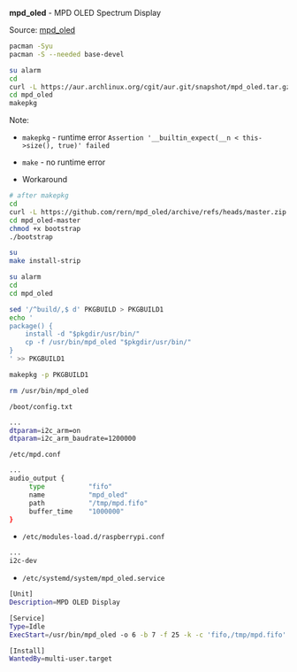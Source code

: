 **mpd_oled** - MPD OLED Spectrum Display

Source: [mpd_oled](https://github.com/antiprism/mpd_oled)
```sh
pacman -Syu
pacman -S --needed base-devel

su alarm
cd
curl -L https://aur.archlinux.org/cgit/aur.git/snapshot/mpd_oled.tar.gz | bsdtar xf -
cd mpd_oled
makepkg
```
Note:
- `makepkg` - runtime error `Assertion '__builtin_expect(__n < this->size(), true)' failed`
- `make` - no runtime error

- Workaround
```sh
# after makepkg
cd
curl -L https://github.com/rern/mpd_oled/archive/refs/heads/master.zip | bsdtar xf -
cd mpd_oled-master
chmod +x bootstrap
./bootstrap

su
make install-strip

su alarm
cd
cd mpd_oled

sed '/^build/,$ d' PKGBUILD > PKGBUILD1
echo '
package() {
	install -d "$pkgdir/usr/bin/"
	cp -f /usr/bin/mpd_oled "$pkgdir/usr/bin/"
}
' >> PKGBUILD1

makepkg -p PKGBUILD1

rm /usr/bin/mpd_oled
```

`/boot/config.txt`
```sh
...
dtparam=i2c_arm=on
dtparam=i2c_arm_baudrate=1200000
```

`/etc/mpd.conf`
```sh
...
audio_output {
     type           "fifo"
     name           "mpd_oled"
     path           "/tmp/mpd.fifo"
     buffer_time    "1000000"
}
```

- `/etc/modules-load.d/raspberrypi.conf`
```sh
...
i2c-dev
```

- `/etc/systemd/system/mpd_oled.service`
```sh
[Unit]
Description=MPD OLED Display

[Service]
Type=Idle
ExecStart=/usr/bin/mpd_oled -o 6 -b 7 -f 25 -k -c 'fifo,/tmp/mpd.fifo'

[Install]
WantedBy=multi-user.target
```
